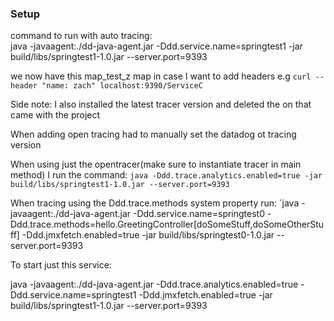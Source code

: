### Setup




command to run with auto tracing:  
java -javaagent:./dd-java-agent.jar -Ddd.service.name=springtest1 -jar build/libs/springtest1-1.0.jar --server.port=9393

we now have this map_test_z map in case I want to add headers e.g `curl --header "name: zach" localhost:9390/ServiceC`

Side note: I also installed the latest tracer version and deleted the on that came with the project

When adding open tracing had to manually set the datadog ot tracing version

When using just the opentracer(make sure to instantiate tracer in main method) I run the command: `java -Ddd.trace.analytics.enabled=true -jar build/libs/springtest1-1.0.jar --server.port=9393`

When tracing using the Ddd.trace.methods system property run: `java -javaagent:./dd-java-agent.jar -Ddd.service.name=springtest0 -Ddd.trace.methods=hello.GreetingController[doSomeStuff,doSomeOtherStuff]  -Ddd.jmxfetch.enabled=true  -jar build/libs/springtest0-1.0.jar --server.port=9393

To start just this service:

java -javaagent:./dd-java-agent.jar -Ddd.trace.analytics.enabled=true -Ddd.service.name=springtest1 -Ddd.jmxfetch.enabled=true  -jar build/libs/springtest1-1.0.jar --server.port=9393
